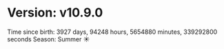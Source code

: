 # Version: v10.9.0
Time since birth: 3927 days, 94248 hours, 5654880 minutes, 339292800 seconds
Season: Summer ☀️
